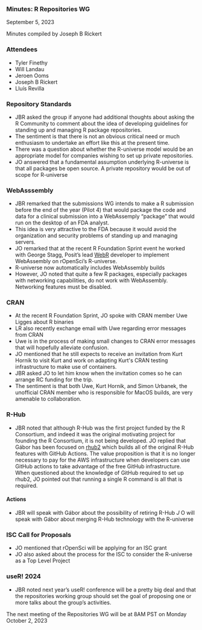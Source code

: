 ### Minutes: R Repositories WG
September 5, 2023

Minutes compiled by Joseph B Rickert

### Attendees

* Tyler Finethy
* Will Landau
* Jeroen Ooms
* Joseph B Rickert
* Lluís Revilla

### Repository Standards

* JBR asked the group if anyone had additional thoughts about asking the R Community to comment about the idea of developing guidelines for standing up and managing R package repositories.
* The sentiment is that there is not an obvious critical need or much enthusiasm to undertake an effort like this at the present time.
* There was a question about whether the R-universe model would be an appropriate model for companies wishing to set up private repositories. 
* JO answered that a fundamental assumption underlying R-universe is that all packages be open source. A private repository would be out of scope for R-universe

### WebAsssembly

* JBR remarked that the submissions WG intends to make a R submission before the end of the year (Pilot 4) that would package the code and data for a clinical submission into a WebAssemply “package” that would run on the desktop of an FDA analyst.
* This idea is very attractive to the FDA because it would avoid the organization and security problems of standing up and managing servers.
* JO remarked that at the recent R Foundation Sprint event he worked with George Stagg, Posit’s lead [WebR](https://www.tidyverse.org/blog/2023/03/webr-0-1-0/) developer to implement WebAssembly on rOpenSci’s R-universe.
* R-universe now automatically includes WebAssembly builds
* However, JO noted that quite a few R packages, especially packages with networking capabilities, do not work with WebAssembly. Networking features must be disabled.

### CRAN

* At the recent R Foundation Sprint, JO spoke with CRAN member Uwe Ligges about R binaries
* LR also recently exchange email with Uwe regarding error messages from CRAN
* Uwe is in the process of making small changes to CRAN error messages that will hopefully alleviate confusion.
* JO mentioned that he still expects to receive an invitation from Kurt Hornik to visit Kurt and work on adapting Kurt's CRAN testing infrastructure to make use of containers.
* JBR asked JO to let him know when the invitation comes so he can arrange RC funding for the trip.
* The sentiment is that both Uwe, Kurt Hornik, and Simon Urbanek, the unofficial CRAN member who is responsible for MacOS builds, are very amenable to collaboration.



### R-Hub

* JBR noted that although R-Hub was the first project funded by the R Consortium, and indeed it was the original motivating project for founding the R Consortium, it is not being developed.
JO replied that Gábor has been focused on [rhub2](https://github.com/r-hub/rhub2) which builds all of the original R-Hub features with GitHub Actions. 
The value proposition is that it is no longer necessary to pay for the AWS infrastructure when developers can use GitHub actions to take advantage of the free GitHub infrastructure.
When questioned about the knowledge of GitHub required to set up rhub2, JO pointed out that running a single R command is all that is required.

#### Actions

* JBR will speak with Gábor about the possibility of retiring R-Hub
*J* O will speak with Gábor about merging R-Hub technology with the R-universe


### ISC Call for Proposals

* JO mentioned that rOpenSci will be applying for an ISC grant
* JO also asked about the process for the ISC to consider the R-universe as a Top Level Project

### useR! 2024

* JBR noted next year’s useR! conference will be a pretty big deal and that the repositories working group should set the goal of proposing one or more talks about the group’s activities.

The next meeting of the Repositories WG will be at 8AM PST on Monday October 2, 2023
